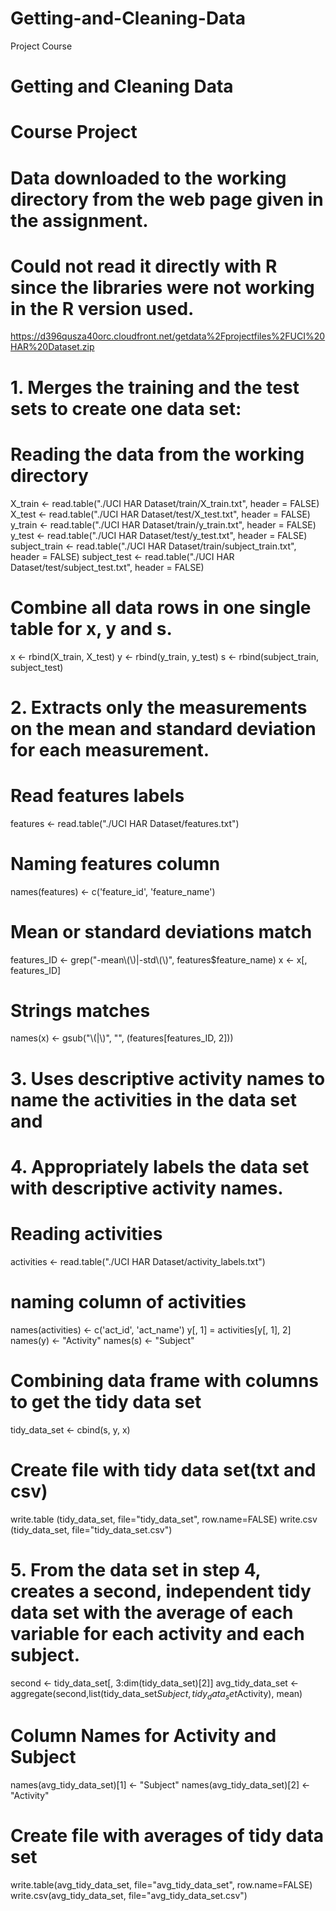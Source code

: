 Getting-and-Cleaning-Data
=========================

Project Course
# Getting and Cleaning Data
# Course Project
# Data downloaded to the working directory from the web page given in the assignment.
# Could not read it directly with R since the libraries were not working in the R version used.
https://d396qusza40orc.cloudfront.net/getdata%2Fprojectfiles%2FUCI%20HAR%20Dataset.zip
# 1. Merges the training and the test sets to create one data set:
# Reading the data from the working directory
X_train <- read.table("./UCI HAR Dataset/train/X_train.txt", header = FALSE)
X_test <- read.table("./UCI HAR Dataset/test/X_test.txt", header = FALSE)
y_train <- read.table("./UCI HAR Dataset/train/y_train.txt", header = FALSE)
y_test <- read.table("./UCI HAR Dataset/test/y_test.txt", header = FALSE)
subject_train <- read.table("./UCI HAR Dataset/train/subject_train.txt", header = FALSE)
subject_test <- read.table("./UCI HAR Dataset/test/subject_test.txt", header = FALSE)

# Combine all data rows in one single table for x, y and s.
x <- rbind(X_train, X_test)
y <- rbind(y_train, y_test)
s <- rbind(subject_train, subject_test)

# 2. Extracts only the measurements on the mean and standard deviation for each measurement.
# Read features labels
features <- read.table("./UCI HAR Dataset/features.txt")

# Naming features column
names(features) <- c('feature_id', 'feature_name')

# Mean or standard deviations match
features_ID <- grep("-mean\\(\\)|-std\\(\\)", features$feature_name) 
x <- x[, features_ID] 

# Strings matches 
names(x) <- gsub("\\(|\\)", "", (features[features_ID, 2]))

# 3. Uses descriptive activity names to name the activities in the data set and 
# 4. Appropriately labels the data set with descriptive activity names.
# Reading activities
activities <- read.table("./UCI HAR Dataset/activity_labels.txt")

# naming column of activities 
names(activities) <- c('act_id', 'act_name')
y[, 1] = activities[y[, 1], 2]
names(y) <- "Activity"
names(s) <- "Subject"

# Combining data frame with columns to get the tidy data set
tidy_data_set <- cbind(s, y, x)

# Create file with tidy data set(txt and csv)
write.table (tidy_data_set, file="tidy_data_set", row.name=FALSE)
write.csv (tidy_data_set, file="tidy_data_set.csv")

# 5. From the data set in step 4, creates a second, independent tidy data set with the average of each variable for each activity and each subject.
second <- tidy_data_set[, 3:dim(tidy_data_set)[2]] 
avg_tidy_data_set <- aggregate(second,list(tidy_data_set$Subject, tidy_data_set$Activity), mean)
# Column Names for Activity and Subject 
names(avg_tidy_data_set)[1] <- "Subject"
names(avg_tidy_data_set)[2] <- "Activity"

# Create file with averages of tidy data set
write.table(avg_tidy_data_set, file="avg_tidy_data_set", row.name=FALSE)
write.csv(avg_tidy_data_set, file="avg_tidy_data_set.csv")
